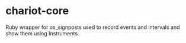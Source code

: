# chariot-core
Ruby wrapper for os_signposts used to record events and intervals and show them using Instruments.
